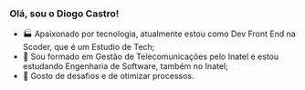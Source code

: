 ### Olá, sou o Diogo Castro!

- 🏭 Apaixonado por tecnologia, atualmente estou como Dev Front End na Scoder, que é um Estudio de Tech;
- 🌱 Sou formado em Gestão de Telecomunicações pelo Inatel e estou estudando Engenharia de Software, também no Inatel;
- 🚀 Gosto de desafios e de otimizar processos.

